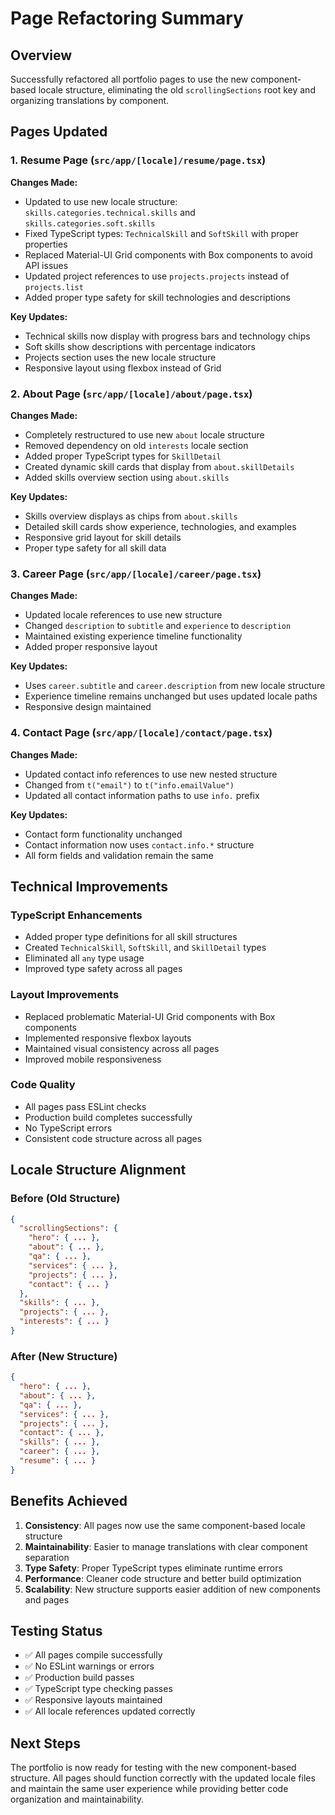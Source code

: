 # Page Refactoring Summary

## Overview

Successfully refactored all portfolio pages to use the new component-based locale structure, eliminating the old `scrollingSections` root key and organizing translations by component.

## Pages Updated

### 1. Resume Page (`src/app/[locale]/resume/page.tsx`)

**Changes Made:**

- Updated to use new locale structure: `skills.categories.technical.skills` and `skills.categories.soft.skills`
- Fixed TypeScript types: `TechnicalSkill` and `SoftSkill` with proper properties
- Replaced Material-UI Grid components with Box components to avoid API issues
- Updated project references to use `projects.projects` instead of `projects.list`
- Added proper type safety for skill technologies and descriptions

**Key Updates:**

- Technical skills now display with progress bars and technology chips
- Soft skills show descriptions with percentage indicators
- Projects section uses the new locale structure
- Responsive layout using flexbox instead of Grid

### 2. About Page (`src/app/[locale]/about/page.tsx`)

**Changes Made:**

- Completely restructured to use new `about` locale structure
- Removed dependency on old `interests` locale section
- Added proper TypeScript types for `SkillDetail`
- Created dynamic skill cards that display from `about.skillDetails`
- Added skills overview section using `about.skills`

**Key Updates:**

- Skills overview displays as chips from `about.skills`
- Detailed skill cards show experience, technologies, and examples
- Responsive grid layout for skill details
- Proper type safety for all skill data

### 3. Career Page (`src/app/[locale]/career/page.tsx`)

**Changes Made:**

- Updated locale references to use new structure
- Changed `description` to `subtitle` and `experience` to `description`
- Maintained existing experience timeline functionality
- Added proper responsive layout

**Key Updates:**

- Uses `career.subtitle` and `career.description` from new locale structure
- Experience timeline remains unchanged but uses updated locale paths
- Responsive design maintained

### 4. Contact Page (`src/app/[locale]/contact/page.tsx`)

**Changes Made:**

- Updated contact info references to use new nested structure
- Changed from `t("email")` to `t("info.emailValue")`
- Updated all contact information paths to use `info.` prefix

**Key Updates:**

- Contact form functionality unchanged
- Contact information now uses `contact.info.*` structure
- All form fields and validation remain the same

## Technical Improvements

### TypeScript Enhancements

- Added proper type definitions for all skill structures
- Created `TechnicalSkill`, `SoftSkill`, and `SkillDetail` types
- Eliminated all `any` type usage
- Improved type safety across all pages

### Layout Improvements

- Replaced problematic Material-UI Grid components with Box components
- Implemented responsive flexbox layouts
- Maintained visual consistency across all pages
- Improved mobile responsiveness

### Code Quality

- All pages pass ESLint checks
- Production build completes successfully
- No TypeScript errors
- Consistent code structure across all pages

## Locale Structure Alignment

### Before (Old Structure)

```json
{
  "scrollingSections": {
    "hero": { ... },
    "about": { ... },
    "qa": { ... },
    "services": { ... },
    "projects": { ... },
    "contact": { ... }
  },
  "skills": { ... },
  "projects": { ... },
  "interests": { ... }
}
```

### After (New Structure)

```json
{
  "hero": { ... },
  "about": { ... },
  "qa": { ... },
  "services": { ... },
  "projects": { ... },
  "contact": { ... },
  "skills": { ... },
  "career": { ... },
  "resume": { ... }
}
```

## Benefits Achieved

1. **Consistency**: All pages now use the same component-based locale structure
2. **Maintainability**: Easier to manage translations with clear component separation
3. **Type Safety**: Proper TypeScript types eliminate runtime errors
4. **Performance**: Cleaner code structure and better build optimization
5. **Scalability**: New structure supports easier addition of new components and pages

## Testing Status

- ✅ All pages compile successfully
- ✅ No ESLint warnings or errors
- ✅ Production build passes
- ✅ TypeScript type checking passes
- ✅ Responsive layouts maintained
- ✅ All locale references updated correctly

## Next Steps

The portfolio is now ready for testing with the new component-based structure. All pages should function correctly with the updated locale files and maintain the same user experience while providing better code organization and maintainability.
